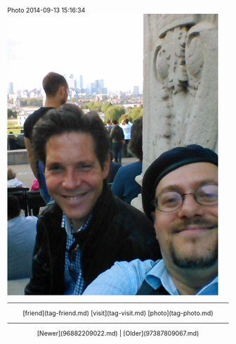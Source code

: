 <!--
title: Photo 2014-09-13 15
date: 2020-06-28T14:38:48.472Z
tags: friend, visit, photo
-->

Photo 2014-09-13 15:16:34
![](97387216287-0.jpg)

<!--BOTTOM-POST-NAVIGATION-->
---

<center>[friend](tag-friend.md) [visit](tag-visit.md) [photo](tag-photo.md)</center>

---

<center>[Newer](96882209022.md) | [Older](97387809067.md)</center>